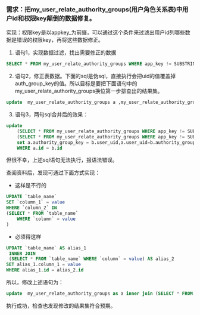 ### 需求：把my_user_relate_authority_groups(用户角色关系表)中用户id和权限key颠倒的数据修复。

实现：权限key是以appkey_为前缀，可以通过这个条件来过滤出用户id列哪些数据是错误的权限key，再将这些数据修正。

1. 语句1，实现数据过滤，找出需要修正的数据

```sql
SELECT * FROM my_user_relate_authority_groups WHERE app_key != SUBSTRING(authority_group_key , 1 , LOCATE('_',authority_group_key)-1) ;
```

2. 语句2，修正表数据。下面的sql是伪sql，直接执行会把uid的值覆盖掉auth_group_key的值。所以目标是要把下面语句中的my_user_relate_authority_groups换位第一步排查出的结果集。

```sql
update  my_user_relate_authority_groups a ,my_user_relate_authority_groups b set a.authority_group_key = b.user_uid,a.user_uid=b.authority_group_key WHERE a.id = b.id
```

3. 语句3，两句sql合并后的效果：

```sql
update  
	(SELECT * FROM my_user_relate_authority_groups WHERE app_key != SUBSTRING(authority_group_key , 1 , LOCATE('_',authority_group_key)-1)) a ,
	(SELECT * FROM my_user_relate_authority_groups WHERE app_key != SUBSTRING(authority_group_key , 1 , LOCATE('_',authority_group_key)-1)) b 
	set a.authority_group_key = b.user_uid,a.user_uid=b.authority_group_key 
	WHERE a.id = b.id
```

但很不幸，上述sql语句无法执行，报语法错误。



查阅资料后，发现可通过下面方式实现：

* 这样是不行的

```sql
UPDATE `table_name` 
SET `column_1` = value 
WHERE `column_2` IN 
(SELECT * FROM `table_name` 
    WHERE `column` = value
) 
```

* 必须得这样

```sql
UPDATE `table_name` AS alias_1
 INNER JOIN
 (SELECT * FROM `table_name` WHERE `column` = value) AS alias_2 
SET alias_1.column_1 = value 
WHERE alias_1.id = alias_2.id
```



所以，修改上述语句为：

```sql
update  my_user_relate_authority_groups as a inner join (SELECT * FROM my_user_relate_authority_groups WHERE app_key != SUBSTRING(authority_group_key , 1 , LOCATE('_',authority_group_key)-1) ) as  b set a.authority_group_key = b.user_uid,a.user_uid=b.authority_group_key WHERE a.id = b.id
```

执行成功，检查也发现修改的结果集符合预期。

